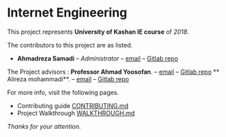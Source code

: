 # Internet Engineering

This project represents **University of Kashan IE course** of *2018*.

The contributors to this project are as listed.

* **Ahmadreza Samadi** – *Administrator* – [email](mailto:Ahmadreza.smdi@gmail.com) – [Gitlab repo](@ahmadreza.smdi)

The Project advisors :
**Professor Ahmad Yoosofan**. – [email](yoosofan@kashanu.ac.ir) – [Gitlab repo](@usofan)
 ** Alireza mohammadi**. – [email](email@gmail.com) – [Gitlab repo](@alireza_mohammadi)

For more info, visit the following pages.
* Contributing guide [CONTRIBUTING.md](CONTRIBUTING.md)
* Project Walkthrough [WALKTHROUGH.md](WALKTHROUGH.md)

*Thanks for your attention.*
